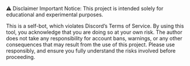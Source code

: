⚠️ Disclaimer
Important Notice:
This project is intended solely for educational and experimental purposes.

This is a self-bot, which violates Discord’s Terms of Service.
By using this tool, you acknowledge that you are doing so at your own risk.
The author does not take any responsibility for account bans, warnings, or any other consequences that may result from the use of this project.
Please use responsibly, and ensure you fully understand the risks involved before proceeding.
